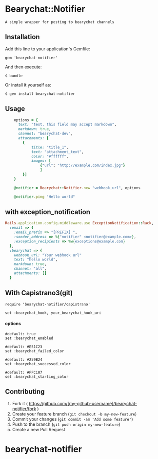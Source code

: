 # Bearychat::Notifier

    A simple wrapper for posting to bearychat channels

## Installation

Add this line to your application's Gemfile:

    gem 'bearychat-notifier'

And then execute:

    $ bundle

Or install it yourself as:

    $ gem install bearychat-notifier

## Usage
```ruby    
    options = {
      text: "text, this field may accept markdown",
      markdown: true,
      channel: "bearychat-dev",
      attachments: [
        {
            title: "title_1",
            text: "attachment_text",
            color: "#ffffff",
            images: [
                {"url": "http://example.com/index.jpg"}
                ]
        }]
    }

    @notifier = Bearychat::Notifier.new "webhook_url", options

    @notifier.ping "Hello world"
```

## with exception_notification
```ruby
Rails.application.config.middleware.use ExceptionNotification::Rack,
  :email => {
    :email_prefix => "[PREFIX] ",
    :sender_address => %{"notifier" <notifier@example.com>},
    :exception_recipients => %w{exceptions@example.com}
  },
  :bearychat => {
    webhook_url: "Your webhook url"
    text: "hello world",
    markdown: true,
    channel: "all",
    attachments: []
  }
```
## With Capistrano3(git)

```
require 'bearychat-notifier/capistrano'

set :bearychat_hook, your_bearychat_hook_uri
```

#### options
```
#default: true
set :bearychat_enabled

#default: #E51C23
set :bearychat_failed_color

#default: #259B24
set :bearychat_successed_color

#default: #FFC107
set :bearychat_starting_color
```

## Contributing

1. Fork it ( https://github.com/[my-github-username]/bearychat-notifier/fork )
2. Create your feature branch (`git checkout -b my-new-feature`)
3. Commit your changes (`git commit -am 'Add some feature'`)
4. Push to the branch (`git push origin my-new-feature`)
5. Create a new Pull Request
# bearychat-notifier
